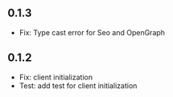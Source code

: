 ## 0.1.3

- Fix: Type cast error for Seo and OpenGraph

## 0.1.2

- Fix: client initialization
- Test: add test for client initialization
